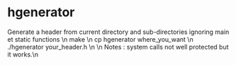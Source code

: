 # hgenerator
Generate a header from current directory and sub-directories ignoring main et static functions \n
make \n
cp hgenerator where_you_want \n
./hgenerator your_header.h \n
\n
Notes : system calls not well protected but it works.\n
